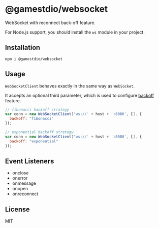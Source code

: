 # @gamestdio/websocket

WebSocket with reconnect back-off feature.

For Node.js support, you should install the `ws` module in your project.

## Installation

`npm i @gamestdio/websocket`

## Usage

`WebSocketClient` behaves exactly in the same way as `WebSocket`.

It accepts an optional third parameter, which is used to configure
[backoff](https://github.com/MathieuTurcotte/node-backoff) feature.

```javascript
// fibonacci backoff strategy
var conn = new WebSocketClient('ws://' + host + ':8080', [], {
  backoff: "fibonacci"
});
```

```javascript
// exponential backoff strategy
var conn = new WebSocketClient('ws://' + host + ':8080', [], {
  backoff: "exponential"
});
```

## Event Listeners

- onclose
- onerror
- onmessage
- onopen
- onreconnect

## License

MIT
